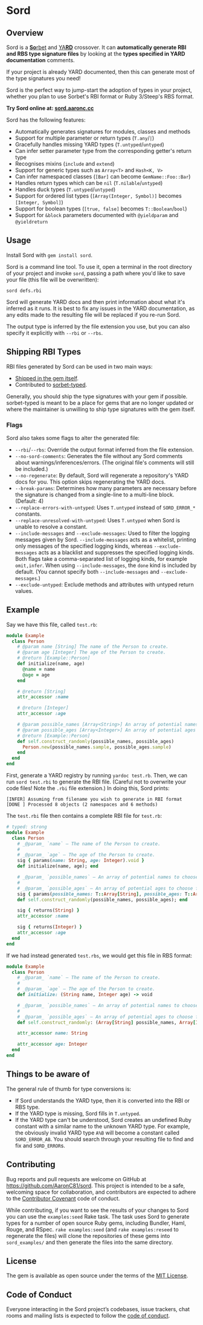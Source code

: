 # Sord

## Overview

Sord is a [**So**rbet](https://sorbet.org) and [YA**RD**](https://yardoc.org/)
crossover. It can **automatically generate RBI and RBS type signature files** by
looking at the **types specified in YARD documentation** comments.

If your project is already YARD documented, then this can generate most of the
type signatures you need!

Sord is the perfect way to jump-start the adoption of types in your project,
whether you plan to use Sorbet's RBI format or Ruby 3/Steep's RBS format.

**Try Sord online at: [sord.aaronc.cc](https://sord.aaronc.cc)**

Sord has the following features:
  - Automatically generates signatures for modules, classes and methods
  - Support for multiple parameter or return types (`T.any`/`|`)
  - Gracefully handles missing YARD types (`T.untyped`/`untyped`)
  - Can infer setter parameter type from the corresponding getter's return type
  - Recognises mixins (`include` and `extend`)
  - Support for generic types such as `Array<T>` and `Hash<K, V>`
  - Can infer namespaced classes (`[Bar]` can become `GemName::Foo::Bar`)
  - Handles return types which can be `nil` (`T.nilable`/`untyped`)
  - Handles duck types (`T.untyped`/`untyped`)
  - Support for ordered list types (`[Array(Integer, Symbol)]` becomes `[Integer, Symbol]`)
  - Support for boolean types (`[true, false]` becomes `T::Boolean`/`bool`)
  - Support for `&block` parameters documented with `@yieldparam` and `@yieldreturn`

## Usage

Install Sord with `gem install sord`.

Sord is a command line tool. To use it, open a terminal in the root directory
of your project and invoke `sord`, passing a path where you'd like to save your
file (this file will be overwritten):

```
sord defs.rbi
```

Sord will generate YARD docs and then print information about what it's inferred
as it runs. It is best to fix any issues in the YARD documentation, as any edits
made to the resulting file will be replaced if you re-run Sord.

The output type is inferred by the file extension you use, but you can also
specify it explicitly with `--rbi` or `--rbs`.

## Shipping RBI Types

RBI files generated by Sord can be used in two main ways:

- [Shipped in the gem itself](https://sorbet.org/docs/rbi#rbis-within-gems).
- Contributed to [sorbet-typed](https://github.com/sorbet/sorbet-typed).

Generally, you should ship the type signatures with your gem if possible.
sorbet-typed is meant to be a place for gems that are no longer updated or
where the maintainer is unwilling to ship type signatures with the gem itself.

### Flags

Sord also takes some flags to alter the generated file:

  - `--rbi`/`--rbs`: Override the output format inferred from the file
    extension.
  - `--no-sord-comments`: Generates the file without any Sord comments about
    warnings/inferences/errors. (The original file's comments will still be
    included.)
  - `--no-regenerate`: By default, Sord will regenerate a repository's YARD
    docs for you. This option skips regenerating the YARD docs.
  - `--break-params`: Determines how many parameters are necessary before
    the signature is changed from a single-line to a multi-line block.
    (Default: 4)
  - `--replace-errors-with-untyped`: Uses `T.untyped` instead of `SORD_ERROR_*`
    constants.
  - `--replace-unresolved-with-untyped`: Uses `T.untyped` when Sord is unable to
    resolve a constant.
  - `--include-messages` and `--exclude-messages`: Used to filter the logging
    messages given by Sord. `--include-messages` acts as a whitelist, printing
    only messages of the specified logging kinds, whereas `--exclude-messages`
    acts as a blacklist and suppresses the specified logging kinds. Both flags
    take a comma-separated list of logging kinds, for example `omit,infer`.
    When using `--include-messages`, the `done` kind is included by default.
    (You cannot specify both `--include-messages` and `--exclude-messages`.)
  - `--exclude-untyped`: Exclude methods and attributes with untyped return
    values.

## Example

Say we have this file, called `test.rb`:

```ruby
module Example
  class Person
    # @param name [String] The name of the Person to create.
    # @param age [Integer] The age of the Person to create.
    # @return [Example::Person]
    def initialize(name, age)
      @name = name
      @age = age
    end

    # @return [String]
    attr_accessor :name

    # @return [Integer]
    attr_accessor :age

    # @param possible_names [Array<String>] An array of potential names to choose from.
    # @param possible_ages [Array<Integer>] An array of potential ages to choose from.
    # @return [Example::Person]
    def self.construct_randomly(possible_names, possible_ages)
      Person.new(possible_names.sample, possible_ages.sample)
    end
  end
end
```

First, generate a YARD registry by running `yardoc test.rb`. Then, we can run
`sord test.rbi` to generate the RBI file. (Careful not to overwrite your code
files! Note the `.rbi` file extension.) In doing this, Sord prints:

```
[INFER] Assuming from filename you wish to generate in RBI format
[DONE ] Processed 8 objects (2 namespaces and 6 methods)
```

The `test.rbi` file then contains a complete RBI file for `test.rb`:

```ruby
# typed: strong
module Example
  class Person
    # _@param_ `name` — The name of the Person to create.
    # 
    # _@param_ `age` — The age of the Person to create.
    sig { params(name: String, age: Integer).void }
    def initialize(name, age); end

    # _@param_ `possible_names` — An array of potential names to choose from.
    # 
    # _@param_ `possible_ages` — An array of potential ages to choose from.
    sig { params(possible_names: T::Array[String], possible_ages: T::Array[Integer]).returns(Example::Person) }
    def self.construct_randomly(possible_names, possible_ages); end

    sig { returns(String) }
    attr_accessor :name

    sig { returns(Integer) }
    attr_accessor :age
  end
end
```

If we had instead generated `test.rbs`, we would get this file in RBS format:

```ruby
module Example
  class Person
    # _@param_ `name` — The name of the Person to create.
    # 
    # _@param_ `age` — The age of the Person to create.
    def initialize: (String name, Integer age) -> void

    # _@param_ `possible_names` — An array of potential names to choose from.
    # 
    # _@param_ `possible_ages` — An array of potential ages to choose from.
    def self.construct_randomly: (Array[String] possible_names, Array[Integer] possible_ages) -> Example::Person

    attr_accessor name: String

    attr_accessor age: Integer
  end
end
```

## Things to be aware of

The general rule of thumb for type conversions is:

  - If Sord understands the YARD type, then it is converted into the RBI or RBS
    type.
  - If the YARD type is missing, Sord fills in `T.untyped`.
  - If the YARD type can't be understood, Sord creates an undefined Ruby constant
    with a similar name to the unknown YARD type. For example, the obviously
    invalid YARD type `A%B` will become a constant called `SORD_ERROR_AB`.
    You should search through your resulting file to find and fix and 
    `SORD_ERROR`s.

## Contributing

Bug reports and pull requests are welcome on GitHub at https://github.com/AaronC81/sord. This project is intended to be a safe, welcoming space for collaboration, and contributors are expected to adhere to the [Contributor Covenant](http://contributor-covenant.org) code of conduct.

While contributing, if you want to see the results of your changes to Sord you
can use the `examples:seed` Rake task. The task uses Sord to generate types for
a number of open source Ruby gems, including Bundler, Haml, Rouge, and RSpec.
`rake examples:seed` (and `rake examples:reseed` to regenerate the files) will
clone the repositories of these gems into `sord_examples/` and then generate the
files into the same directory.

## License

The gem is available as open source under the terms of the [MIT License](https://opensource.org/licenses/MIT).

## Code of Conduct

Everyone interacting in the Sord project’s codebases, issue trackers, chat rooms and mailing lists is expected to follow the [code of conduct](https://github.com/AaronC81/sord/blob/master/CODE_OF_CONDUCT.md).
